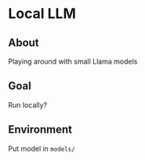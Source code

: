 # Local LLM

## About
Playing around with small Llama models

## Goal
Run locally?

## Environment
Put model in `models/`

